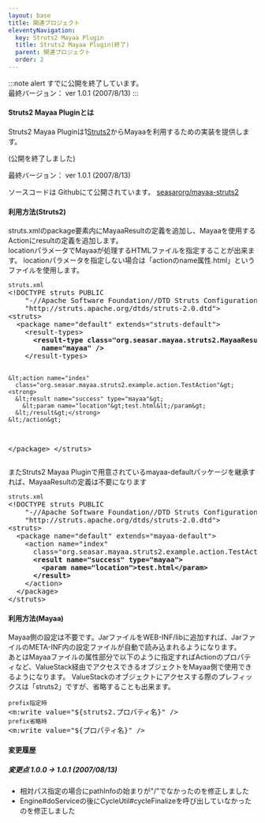 ```yaml
---
layout: base
title: 関連プロジェクト
eleventyNavigation:
  key: Struts2 Mayaa Plugin
  title: Struts2 Mayaa Plugin(終了)
  parent: 関連プロジェクト
  order: 2
---
```

:::note alert
すでに公開を終了しています。<br>
最終バージョン： ver 1.0.1 (2007/8/13)
:::

#### Struts2 Mayaa Pluginとは
Struts2 Mayaa Pluginは1[Struts2](http://struts.apache.org/2.x/)からMayaaを利用するための実装を提供します。

(公開を終了しました)

最終バージョン： ver 1.0.1 (2007/8/13)

ソースコードは Githubにて公開されています。
[seasarorg/mayaa-struts2](https://github.com/seasarorg/mayaa-struts2)

<h4>利用方法(Struts2)</h4>
<p>
struts.xmlのpackage要素内にMayaaResultの定義を追加し、Mayaaを使用するActionにresultの定義を追加します。<br>
locationパラメータでMayaaが処理するHTMLファイルを指定することが出来ます。
locationパラメータを指定しない場合は「actionのname属性.html」というファイルを使用します。
</p>
<pre>
<code>struts.xml</code>
<span class="file">&lt;!DOCTYPE struts PUBLIC
    "-//Apache Software Foundation//DTD Struts Configuration 2.0//EN"
    "http://struts.apache.org/dtds/struts-2.0.dtd"&gt;
&lt;struts&gt;
  &lt;package name="default" extends="struts-default"&gt;
    &lt;result-types&gt;<strong>
      &lt;result-type class="org.seasar.mayaa.struts2.MayaaResult"
        name="mayaa" /&gt;</strong>
    &lt;/result-types&gt;

    &lt;action name="index"
      class="org.seasar.mayaa.struts2.example.action.TestAction"&gt;<strong>
      &lt;result name="success" type="mayaa"&gt;
        &lt;param name="location"&gt;test.html&lt;/param&gt;
      &lt;/result&gt;</strong>
    &lt;/action&gt;
  &lt;/package&gt;
&lt;/struts&gt;</span></pre>

<p>またStruts2 Mayaa Pluginで用意されているmayaa-defaultパッケージを継承すれば、MayaaResultの定義は不要になります</p>
<pre>
<code>struts.xml</code>
<span class="file">&lt;!DOCTYPE struts PUBLIC
    "-//Apache Software Foundation//DTD Struts Configuration 2.0//EN"
    "http://struts.apache.org/dtds/struts-2.0.dtd"&gt;
&lt;struts&gt;
  &lt;package name="default" extends="mayaa-default"&gt;
    &lt;action name="index"
      class="org.seasar.mayaa.struts2.example.action.TestAction"&gt;<strong>
      &lt;result name="success" type="mayaa"&gt;
        &lt;param name="location"&gt;test.html&lt;/param&gt;
      &lt;/result&gt;</strong>
    &lt;/action&gt;
  &lt;/package&gt;
&lt;/struts&gt;</span></pre>
<h4>利用方法(Mayaa)</h4>
<p>
Mayaa側の設定は不要です。JarファイルをWEB-INF/libに追加すれば、JarファイルのMETA-INF内の設定ファイルが自動で読み込まれるようになります。<br>
あとはMayaaファイルの属性部分で以下のように指定すればActionのプロパティなど、ValueStack経由でアクセスできるオブジェクトをMayaa側で使用できるようになります。
ValueStackのオブジェクトにアクセスする際のプレフィックスは「struts2」ですが、省略することも出来ます。
</p>
<pre>
<code>prefix指定時</code>
<span class="file">&lt;m:write value="&#36;{struts2.プロパティ名}" /&gt;</span>
<code>prefix省略時</code>
<span class="file">&lt;m:write value="&#36;{プロパティ名}" /&gt;</span>
</pre>

<h4>変更履歴</h4>
<h5><a id="ver1.0.1" name="ver1.0.1"></a>変更点 1.0.0 -> 1.0.1 (2007/08/13)</h5>
<ul>
<li class="fix">相対パス指定の場合にpathInfoの始まりが"/"でなかったのを修正しました</li>
<li class="fix">Engine#doServiceの後にCycleUtil#cycleFinalizeを呼び出していなかったのを修正しました</li>
</ul>
